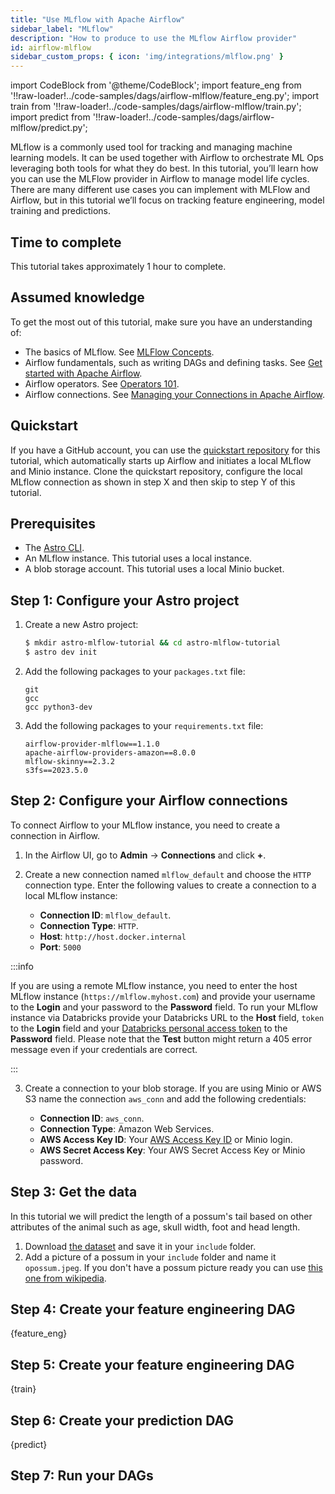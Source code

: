 ```yaml
---
title: "Use MLflow with Apache Airflow"
sidebar_label: "MLflow"
description: "How to produce to use the MLflow Airflow provider"
id: airflow-mlflow
sidebar_custom_props: { icon: 'img/integrations/mlflow.png' }
---
```


import CodeBlock from '@theme/CodeBlock';
import feature_eng from '!!raw-loader!../code-samples/dags/airflow-mlflow/feature_eng.py';
import train from '!!raw-loader!../code-samples/dags/airflow-mlflow/train.py';
import predict from '!!raw-loader!../code-samples/dags/airflow-mlflow/predict.py';

MLflow is a commonly used tool for tracking and managing machine learning models. It can be used together with Airflow to orchestrate ML Ops leveraging both tools for what they do best. In this tutorial, you’ll learn how you can use the MLFlow provider in Airflow to manage model life cycles. There are many different use cases you can implement with MLFlow and Airflow, but in this tutorial we’ll focus on tracking feature engineering, model training and predictions.

## Time to complete

This tutorial takes approximately 1 hour to complete.

## Assumed knowledge

To get the most out of this tutorial, make sure you have an understanding of:

- The basics of MLflow. See [MLFlow Concepts](https://mlflow.org/docs/latest/concepts.html).
- Airflow fundamentals, such as writing DAGs and defining tasks. See [Get started with Apache Airflow](get-started-with-airflow.md).
- Airflow operators. See [Operators 101](what-is-an-operator.md).
- Airflow connections. See [Managing your Connections in Apache Airflow](connections.md).

## Quickstart

If you have a GitHub account, you can use the [quickstart repository](https://github.com/astronomer/learn-airflow-mlflow-tutorial) for this tutorial, which automatically starts up Airflow and initiates a local MLflow and Minio instance. Clone the quickstart repository, configure the local MLflow connection as shown in step X and then skip to step Y of this tutorial.

## Prerequisites

- The [Astro CLI](https://docs.astronomer.io/astro/cli/get-started).
- An MLflow instance. This tutorial uses a local instance.
- A blob storage account. This tutorial uses a local Minio bucket.

## Step 1: Configure your Astro project

1. Create a new Astro project:

    ```sh
    $ mkdir astro-mlflow-tutorial && cd astro-mlflow-tutorial
    $ astro dev init
    ```

2. Add the following packages to your `packages.txt` file:

    ```text
    git
    gcc
    gcc python3-dev
    ```

3. Add the following packages to your `requirements.txt` file:

    ```text
    airflow-provider-mlflow==1.1.0
    apache-airflow-providers-amazon==8.0.0
    mlflow-skinny==2.3.2
    s3fs==2023.5.0
    ```

## Step 2: Configure your Airflow connections

To connect Airflow to your MLflow instance, you need to create a connection in Airflow. 

1. In the Airflow UI, go to **Admin** -> **Connections** and click **+**.

2. Create a new connection named `mlflow_default` and choose the `HTTP` connection type. Enter the following values to create a connection to a local MLflow instance:

    - **Connection ID**: `mlflow_default`.
    - **Connection Type**: `HTTP`.
    - **Host**: `http://host.docker.internal`
    - **Port**: `5000`

:::info 

If you are using a remote MLflow instance, you need to enter the host MLflow instance (`https://mlflow.myhost.com`) and provide your username to the **Login** and your password to the **Password** field. To run your MLflow instance via Databricks provide your Databricks URL to the **Host** field, `token` to the **Login** field and your [Databricks personal access token](https://docs.databricks.com/dev-tools/auth.html#personal-access-tokens-for-users) to the **Password** field.
Please note that the **Test** button might return a 405 error message even if your credentials are correct. 

:::

3. Create a connection to your blob storage. If you are using Minio or AWS S3 name the connection `aws_conn` and add the following credentials:

    - **Connection ID**: `aws_conn`.
    - **Connection Type**: Amazon Web Services.
    - **AWS Access Key ID**: Your [AWS Access Key ID](https://docs.aws.amazon.com/powershell/latest/userguide/pstools-appendix-sign-up.html) or Minio login.
    - **AWS Secret Access Key**: Your AWS Secret Access Key or Minio password.

## Step 3: Get the data 

In this tutorial we will predict the length of a possum's tail based on other attributes of the animal such as age, skull width, foot and head length. 

1. Download [the dataset](https://github.com/astronomer/learn-tutorials-data/blob/main/possum.csv) and save it in your `include` folder.
2. Add a picture of a possum in your `include` folder and name it `opossum.jpeg`. If you don't have a possum picture ready you can use [this one from wikipedia](https://commons.wikimedia.org/wiki/File:Opossum_%2816701021016%29.jpg).

## Step 4: Create your feature engineering DAG

<CodeBlock language="python">{feature_eng}</CodeBlock>

## Step 5: Create your feature engineering DAG

<CodeBlock language="python">{train}</CodeBlock>

## Step 6: Create your prediction DAG

<CodeBlock language="python">{predict}</CodeBlock>

## Step 7: Run your DAGs